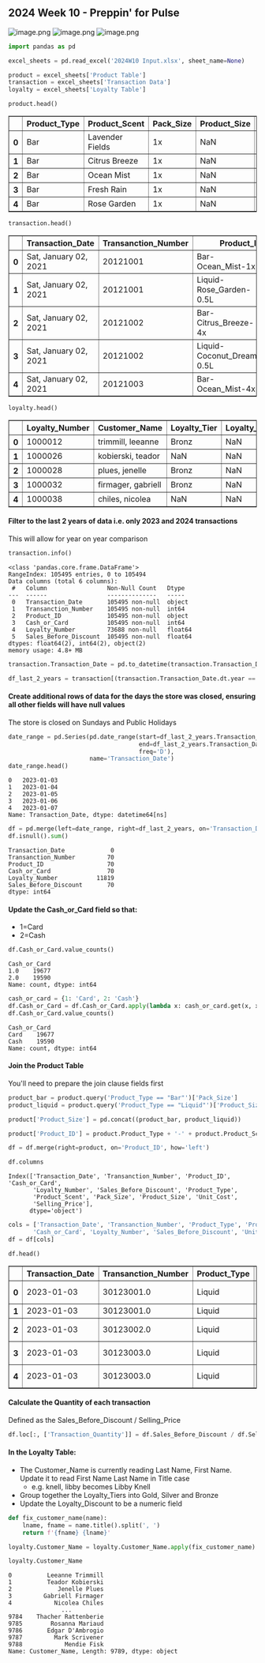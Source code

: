 ## 2024 Week 10 - Preppin' for Pulse
![image.png](57b8de64-7975-4bd0-8b7f-884e6a367f99.png)
![image.png](97240be3-0776-464e-96d6-a05e3dbf0d9d.png)
![image.png](b7afabe8-520a-4040-9ddd-81396cd2face.png)


```python
import pandas as pd
```


```python
excel_sheets = pd.read_excel('2024W10 Input.xlsx', sheet_name=None)
```


```python
product = excel_sheets['Product Table']
transaction = excel_sheets['Transaction Data']
loyalty = excel_sheets['Loyalty Table']
```


```python
product.head()
```




<div>
<style scoped>
    .dataframe tbody tr th:only-of-type {
        vertical-align: middle;
    }

    .dataframe tbody tr th {
        vertical-align: top;
    }

    .dataframe thead th {
        text-align: right;
    }
</style>
<table border="1" class="dataframe">
  <thead>
    <tr style="text-align: right;">
      <th></th>
      <th>Product_Type</th>
      <th>Product_Scent</th>
      <th>Pack_Size</th>
      <th>Product_Size</th>
      <th>Unit_Cost</th>
      <th>Selling_Price</th>
    </tr>
  </thead>
  <tbody>
    <tr>
      <th>0</th>
      <td>Bar</td>
      <td>Lavender Fields</td>
      <td>1x</td>
      <td>NaN</td>
      <td>1.25</td>
      <td>1.77</td>
    </tr>
    <tr>
      <th>1</th>
      <td>Bar</td>
      <td>Citrus Breeze</td>
      <td>1x</td>
      <td>NaN</td>
      <td>0.75</td>
      <td>0.81</td>
    </tr>
    <tr>
      <th>2</th>
      <td>Bar</td>
      <td>Ocean Mist</td>
      <td>1x</td>
      <td>NaN</td>
      <td>0.66</td>
      <td>1.20</td>
    </tr>
    <tr>
      <th>3</th>
      <td>Bar</td>
      <td>Fresh Rain</td>
      <td>1x</td>
      <td>NaN</td>
      <td>0.94</td>
      <td>1.61</td>
    </tr>
    <tr>
      <th>4</th>
      <td>Bar</td>
      <td>Rose Garden</td>
      <td>1x</td>
      <td>NaN</td>
      <td>1.55</td>
      <td>2.45</td>
    </tr>
  </tbody>
</table>
</div>




```python
transaction.head()
```




<div>
<style scoped>
    .dataframe tbody tr th:only-of-type {
        vertical-align: middle;
    }

    .dataframe tbody tr th {
        vertical-align: top;
    }

    .dataframe thead th {
        text-align: right;
    }
</style>
<table border="1" class="dataframe">
  <thead>
    <tr style="text-align: right;">
      <th></th>
      <th>Transaction_Date</th>
      <th>Transanction_Number</th>
      <th>Product_ID</th>
      <th>Cash_or_Card</th>
      <th>Loyalty_Number</th>
      <th>Sales_Before_Discount</th>
    </tr>
  </thead>
  <tbody>
    <tr>
      <th>0</th>
      <td>Sat, January 02, 2021</td>
      <td>20121001</td>
      <td>Bar-Ocean_Mist-1x</td>
      <td>1</td>
      <td>1004721.0</td>
      <td>6.00</td>
    </tr>
    <tr>
      <th>1</th>
      <td>Sat, January 02, 2021</td>
      <td>20121001</td>
      <td>Liquid-Rose_Garden-0.5L</td>
      <td>1</td>
      <td>1004721.0</td>
      <td>14.10</td>
    </tr>
    <tr>
      <th>2</th>
      <td>Sat, January 02, 2021</td>
      <td>20121002</td>
      <td>Bar-Citrus_Breeze-4x</td>
      <td>2</td>
      <td>1009280.0</td>
      <td>8.12</td>
    </tr>
    <tr>
      <th>3</th>
      <td>Sat, January 02, 2021</td>
      <td>20121002</td>
      <td>Liquid-Coconut_Dream-0.5L</td>
      <td>2</td>
      <td>1009280.0</td>
      <td>12.36</td>
    </tr>
    <tr>
      <th>4</th>
      <td>Sat, January 02, 2021</td>
      <td>20121003</td>
      <td>Bar-Ocean_Mist-4x</td>
      <td>1</td>
      <td>1009022.0</td>
      <td>13.95</td>
    </tr>
  </tbody>
</table>
</div>




```python
loyalty.head()
```




<div>
<style scoped>
    .dataframe tbody tr th:only-of-type {
        vertical-align: middle;
    }

    .dataframe tbody tr th {
        vertical-align: top;
    }

    .dataframe thead th {
        text-align: right;
    }
</style>
<table border="1" class="dataframe">
  <thead>
    <tr style="text-align: right;">
      <th></th>
      <th>Loyalty_Number</th>
      <th>Customer_Name</th>
      <th>Loyalty_Tier</th>
      <th>Loyalty_Discount</th>
    </tr>
  </thead>
  <tbody>
    <tr>
      <th>0</th>
      <td>1000012</td>
      <td>trimmill, leeanne</td>
      <td>Bronz</td>
      <td>NaN</td>
    </tr>
    <tr>
      <th>1</th>
      <td>1000026</td>
      <td>kobierski, teador</td>
      <td>NaN</td>
      <td>NaN</td>
    </tr>
    <tr>
      <th>2</th>
      <td>1000028</td>
      <td>plues, jenelle</td>
      <td>Bronz</td>
      <td>NaN</td>
    </tr>
    <tr>
      <th>3</th>
      <td>1000032</td>
      <td>firmager, gabriell</td>
      <td>Bronz</td>
      <td>NaN</td>
    </tr>
    <tr>
      <th>4</th>
      <td>1000038</td>
      <td>chiles, nicolea</td>
      <td>NaN</td>
      <td>NaN</td>
    </tr>
  </tbody>
</table>
</div>



#### Filter to the last 2 years of data i.e. only 2023 and 2024 transactions
This will allow for year on year comparison


```python
transaction.info()
```

    <class 'pandas.core.frame.DataFrame'>
    RangeIndex: 105495 entries, 0 to 105494
    Data columns (total 6 columns):
     #   Column                 Non-Null Count   Dtype  
    ---  ------                 --------------   -----  
     0   Transaction_Date       105495 non-null  object 
     1   Transanction_Number    105495 non-null  int64  
     2   Product_ID             105495 non-null  object 
     3   Cash_or_Card           105495 non-null  int64  
     4   Loyalty_Number         73688 non-null   float64
     5   Sales_Before_Discount  105495 non-null  float64
    dtypes: float64(2), int64(2), object(2)
    memory usage: 4.8+ MB
    


```python
transaction.Transaction_Date = pd.to_datetime(transaction.Transaction_Date)
```


```python
df_last_2_years = transaction[(transaction.Transaction_Date.dt.year == 2024) | (transaction.Transaction_Date.dt.year == 2023)]
```

#### Create additional rows of data for the days the store was closed, ensuring all other fields will have null values
The store is closed on Sundays and Public Holidays


```python
date_range = pd.Series(pd.date_range(start=df_last_2_years.Transaction_Date.min(), 
                                     end=df_last_2_years.Transaction_Date.max(), 
                                     freq='D'), 
                       name='Transaction_Date')
date_range.head()
```




    0   2023-01-03
    1   2023-01-04
    2   2023-01-05
    3   2023-01-06
    4   2023-01-07
    Name: Transaction_Date, dtype: datetime64[ns]




```python
df = pd.merge(left=date_range, right=df_last_2_years, on='Transaction_Date', how='left')
df.isnull().sum()
```




    Transaction_Date             0
    Transanction_Number         70
    Product_ID                  70
    Cash_or_Card                70
    Loyalty_Number           11819
    Sales_Before_Discount       70
    dtype: int64



#### Update the Cash_or_Card field so that:
- 1=Card
- 2=Cash


```python
df.Cash_or_Card.value_counts()
```




    Cash_or_Card
    1.0    19677
    2.0    19590
    Name: count, dtype: int64




```python
cash_or_card = {1: 'Card', 2: 'Cash'}
df.Cash_or_Card = df.Cash_or_Card.apply(lambda x: cash_or_card.get(x, x))
df.Cash_or_Card.value_counts()
```




    Cash_or_Card
    Card    19677
    Cash    19590
    Name: count, dtype: int64



#### Join the Product Table
You'll need to prepare the join clause fields first


```python
product_bar = product.query('Product_Type == "Bar"')['Pack_Size']
product_liquid = product.query('Product_Type == "Liquid"')['Product_Size']
```


```python
product['Product_Size'] = pd.concat((product_bar, product_liquid))
```


```python
product['Product_ID'] = product.Product_Type + '-' + product.Product_Scent.str.replace(' ', '_') + '-' + product['Product_Size'] 
```


```python
df = df.merge(right=product, on='Product_ID', how='left')
```


```python
df.columns
```




    Index(['Transaction_Date', 'Transanction_Number', 'Product_ID', 'Cash_or_Card',
           'Loyalty_Number', 'Sales_Before_Discount', 'Product_Type',
           'Product_Scent', 'Pack_Size', 'Product_Size', 'Unit_Cost',
           'Selling_Price'],
          dtype='object')




```python
cols = ['Transaction_Date', 'Transanction_Number', 'Product_Type', 'Product_Scent', 'Product_Size',
       'Cash_or_Card', 'Loyalty_Number', 'Sales_Before_Discount', 'Unit_Cost', 'Selling_Price']
df = df[cols]
```


```python
df.head()
```




<div>
<style scoped>
    .dataframe tbody tr th:only-of-type {
        vertical-align: middle;
    }

    .dataframe tbody tr th {
        vertical-align: top;
    }

    .dataframe thead th {
        text-align: right;
    }
</style>
<table border="1" class="dataframe">
  <thead>
    <tr style="text-align: right;">
      <th></th>
      <th>Transaction_Date</th>
      <th>Transanction_Number</th>
      <th>Product_Type</th>
      <th>Product_Scent</th>
      <th>Product_Size</th>
      <th>Cash_or_Card</th>
      <th>Loyalty_Number</th>
      <th>Sales_Before_Discount</th>
      <th>Unit_Cost</th>
      <th>Selling_Price</th>
    </tr>
  </thead>
  <tbody>
    <tr>
      <th>0</th>
      <td>2023-01-03</td>
      <td>30123001.0</td>
      <td>Liquid</td>
      <td>Sandalwood Spice</td>
      <td>0.25L</td>
      <td>Cash</td>
      <td>1005245.0</td>
      <td>8.50</td>
      <td>2.45</td>
      <td>4.25</td>
    </tr>
    <tr>
      <th>1</th>
      <td>2023-01-03</td>
      <td>30123001.0</td>
      <td>Liquid</td>
      <td>Vanilla Bean</td>
      <td>0.5L</td>
      <td>Cash</td>
      <td>1005245.0</td>
      <td>14.70</td>
      <td>5.97</td>
      <td>7.35</td>
    </tr>
    <tr>
      <th>2</th>
      <td>2023-01-03</td>
      <td>30123002.0</td>
      <td>Liquid</td>
      <td>Sandalwood Spice</td>
      <td>1L</td>
      <td>Card</td>
      <td>1007270.0</td>
      <td>13.19</td>
      <td>9.67</td>
      <td>13.19</td>
    </tr>
    <tr>
      <th>3</th>
      <td>2023-01-03</td>
      <td>30123003.0</td>
      <td>Liquid</td>
      <td>Eucalyptus Mint</td>
      <td>0.25L</td>
      <td>Cash</td>
      <td>1009750.0</td>
      <td>9.00</td>
      <td>2.27</td>
      <td>4.50</td>
    </tr>
    <tr>
      <th>4</th>
      <td>2023-01-03</td>
      <td>30123003.0</td>
      <td>Liquid</td>
      <td>Eucalyptus Mint</td>
      <td>1L</td>
      <td>Cash</td>
      <td>1009750.0</td>
      <td>39.81</td>
      <td>8.96</td>
      <td>13.27</td>
    </tr>
  </tbody>
</table>
</div>



#### Calculate the Quantity of each transaction 
Defined as the Sales_Before_Discount / Selling_Price


```python
df.loc[:, ['Transaction_Quantity']] = df.Sales_Before_Discount / df.Selling_Price
```

#### In the Loyalty Table:
- The Customer_Name is currently reading Last Name, First Name. Update it to read First Name Last Name in Title case
    - e.g. knell, libby becomes Libby Knell
- Group together the Loyalty_Tiers into Gold, Silver and Bronze
- Update the Loyalty_Discount to be a numeric field


```python
def fix_customer_name(name):
    lname, fname = name.title().split(', ')
    return f'{fname} {lname}'

loyalty.Customer_Name = loyalty.Customer_Name.apply(fix_customer_name)
```


```python
loyalty.Customer_Name
```




    0          Leeanne Trimmill
    1          Teador Kobierski
    2             Jenelle Plues
    3         Gabriell Firmager
    4            Nicolea Chiles
                   ...         
    9784    Thacher Rattenberie
    9785        Rosanna Mariaud
    9786       Edgar D'Ambrogio
    9787         Mark Scrivener
    9788            Mendie Fisk
    Name: Customer_Name, Length: 9789, dtype: object


